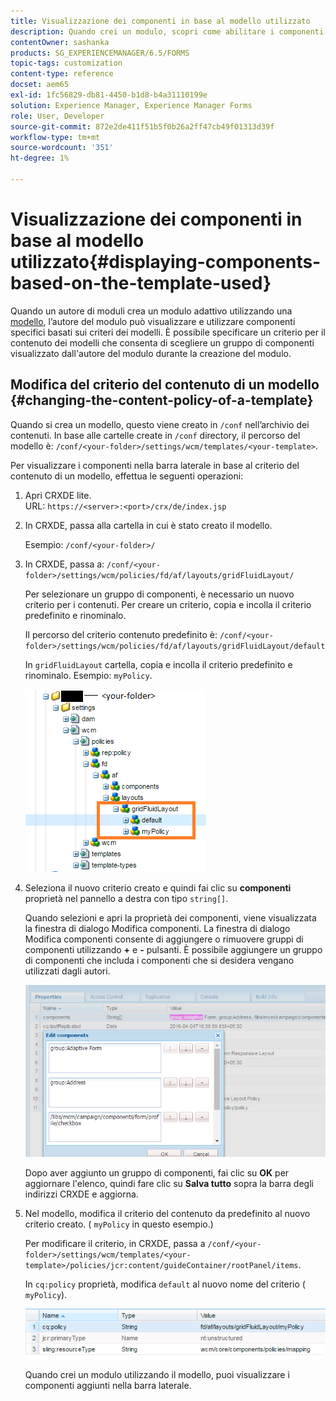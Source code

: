 ```yaml
---
title: Visualizzazione dei componenti in base al modello utilizzato
description: Quando crei un modulo, scopri come abilitare i componenti nella barra laterale in base al modello selezionato.
contentOwner: sashanka
products: SG_EXPERIENCEMANAGER/6.5/FORMS
topic-tags: customization
content-type: reference
docset: aem65
exl-id: 1fc56829-db81-4450-b1d8-b4a31110199e
solution: Experience Manager, Experience Manager Forms
role: User, Developer
source-git-commit: 872e2de411f51b5f0b26a2ff47cb49f01313d39f
workflow-type: tm+mt
source-wordcount: '351'
ht-degree: 1%

---
```


# Visualizzazione dei componenti in base al modello utilizzato{#displaying-components-based-on-the-template-used}

Quando un autore di moduli crea un modulo adattivo utilizzando una [modello](../../forms/using/template-editor.md), l’autore del modulo può visualizzare e utilizzare componenti specifici basati sui criteri dei modelli. È possibile specificare un criterio per il contenuto dei modelli che consenta di scegliere un gruppo di componenti visualizzato dall&#39;autore del modulo durante la creazione del modulo.

## Modifica del criterio del contenuto di un modello {#changing-the-content-policy-of-a-template}

Quando si crea un modello, questo viene creato in `/conf` nell’archivio dei contenuti. In base alle cartelle create in `/conf` directory, il percorso del modello è: `/conf/<your-folder>/settings/wcm/templates/<your-template>`.

Per visualizzare i componenti nella barra laterale in base al criterio del contenuto di un modello, effettua le seguenti operazioni:

1. Apri CRXDE lite.\
   URL: `https://<server>:<port>/crx/de/index.jsp`
1. In CRXDE, passa alla cartella in cui è stato creato il modello.

   Esempio: `/conf/<your-folder>/`

1. In CRXDE, passa a: `/conf/<your-folder>/settings/wcm/policies/fd/af/layouts/gridFluidLayout/`

   Per selezionare un gruppo di componenti, è necessario un nuovo criterio per i contenuti. Per creare un criterio, copia e incolla il criterio predefinito e rinominalo.

   Il percorso del criterio contenuto predefinito è: `/conf/<your-folder>/settings/wcm/policies/fd/af/layouts/gridFluidLayout/default`

   In `gridFluidLayout` cartella, copia e incolla il criterio predefinito e rinominalo. Esempio: `myPolicy`.

   ![Copia dei criteri predefiniti](assets/crx-default1.png)

1. Seleziona il nuovo criterio creato e quindi fai clic su **componenti** proprietà nel pannello a destra con tipo `string[]`.

   Quando selezioni e apri la proprietà dei componenti, viene visualizzata la finestra di dialogo Modifica componenti. La finestra di dialogo Modifica componenti consente di aggiungere o rimuovere gruppi di componenti utilizzando **+** e **-** pulsanti. È possibile aggiungere un gruppo di componenti che includa i componenti che si desidera vengano utilizzati dagli autori.

   ![Aggiungere o rimuovere componenti nel criterio](assets/add-components-list1.png)

   Dopo aver aggiunto un gruppo di componenti, fai clic su **OK** per aggiornare l&#39;elenco, quindi fare clic su **Salva tutto** sopra la barra degli indirizzi CRXDE e aggiorna.

1. Nel modello, modifica il criterio del contenuto da predefinito al nuovo criterio creato. ( `myPolicy` in questo esempio.)

   Per modificare il criterio, in CRXDE, passa a `/conf/<your-folder>/settings/wcm/templates/<your-template>/policies/jcr:content/guideContainer/rootPanel/items`.

   In `cq:policy` proprietà, modifica `default` al nuovo nome del criterio ( `myPolicy`).

   ![Criterio contenuto modello aggiornato](assets/updated-policy.png)

   Quando crei un modulo utilizzando il modello, puoi visualizzare i componenti aggiunti nella barra laterale.
